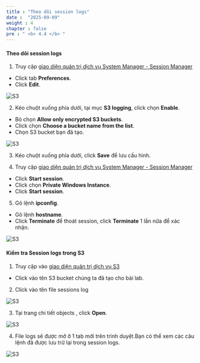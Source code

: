 ```yaml
---
title : "Theo dõi session logs"
date :  "2025-09-09" 
weight : 4 
chapter : false
pre : " <b> 4.4 </b> "
---
```


#### Theo dõi session logs

1. Truy cập [giao diện quản trị dịch vụ System Manager - Session Manager](https://console.aws.amazon.com/systems-manager/session-manager)
  + Click tab **Preferences**.
  + Click **Edit**.
  
![S3](/images/4.s3/010-s3.png)

2. Kéo chuột xuống phía dưới, tại mục **S3 logging**, click chọn **Enable**.
  + Bỏ chọn **Allow only encrypted S3 buckets**.
  + Click chọn **Choose a bucket name from the list**.
  + Chọn S3 bucket bạn đã tạo.
  
![S3](/images/4.s3/011-s3.png)

3. Kéo chuột xuống phía dưới, click **Save** để lưu cấu hình.

4. Truy cập [giao diện quản trị dịch vụ System Manager - Session Manager](https://console.aws.amazon.com/systems-manager/session-manager)
  + Click **Start session**.
  + Click chọn  **Private Windows Instance**.
  + Click **Start session**.

5. Gõ lệnh **ipconfig**.
  + Gõ lệnh **hostname**.
  + Click **Terminate** để thoát session, click **Terminate** 1 lần nữa để xác nhận.

![S3](/images/4.s3/012-s3.png)


#### Kiểm tra **Session logs** trong **S3**

1. Truy cập vào [giao diện quản trị dịch vụ S3](https://s3.console.aws.amazon.com/s3/home)
  + Click vào tên S3 bucket chúng ta đã tạo cho bài lab.

2. Click vào tên file sessions log

![S3](/images/4.s3/013-s3.png)

3. Tại trang chi tiết objects , click **Open**.

![S3](/images/4.s3/014-s3.png)

4. File logs sẽ được mở ở 1 tab mới trên trình duyệt.Bạn có thể xem các câu lệnh đã được lưu trữ lại trong  session logs.

![S3](/images/4.s3/015-s3.png)


